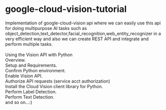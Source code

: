 # google-cloud-vision-tutorial
Implementation of google-cloud-vision api where we can easily use this api for doing multipurpose AI tasks such as object_detection,text_detector,facial_recognition,web_entity_recognizer in a very efficient way and also we can create REST API and integrate and perform multiple tasks.
<br>
<br>
Using the Vision API with Python<br>
Overview.<br>
Setup and Requirements.<br>
Confirm Python environment.<br>
Enable Vision API.<br>
Authorize API requests (service acct authorization)<br>
Install the Cloud Vision client library for Python.<br>
Perform Label Detection.<br>
Perform Text Detection.<br>
and so on...:)<br>
